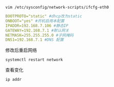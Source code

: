 
```shell
vim /etc/sysconfig/network-scripts/ifcfg-eth0
```

```yaml
BOOTPROTO="static" #dhcp改为static 
ONBOOT="yes" #开机启用本配置
IPADDR=192.168.7.106 #静态IP
GATEWAY=192.168.7.1 #默认网关
NETMASK=255.255.255.0 #子网掩码
DNS1=192.168.7.1 #DNS 配置
```

修改后重启网络

```shell
systemctl restart network
```

查看变化

```shell
ip addr
```
